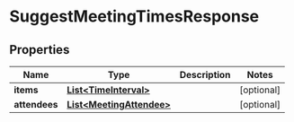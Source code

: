 

# SuggestMeetingTimesResponse


## Properties

| Name | Type | Description | Notes |
|------------ | ------------- | ------------- | -------------|
|**items** | [**List&lt;TimeInterval&gt;**](TimeInterval.md) |  |  [optional] |
|**attendees** | [**List&lt;MeetingAttendee&gt;**](MeetingAttendee.md) |  |  [optional] |



